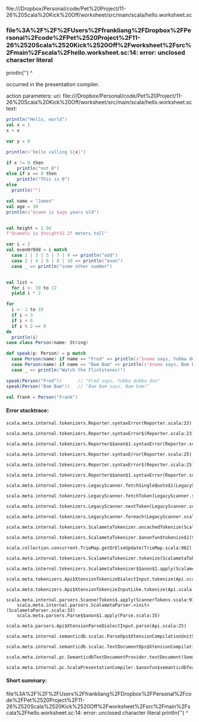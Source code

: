 file://<HOME>/Dropbox/Personal/code/Pet%20Project/11-26%20Scala%20Kick%20Off/worksheet/src/main/scala/hello.worksheet.sc
### file%3A%2F%2F%2FUsers%2Ffrankliang%2FDropbox%2FPersonal%2Fcode%2FPet%2520Project%2F11-26%2520Scala%2520Kick%2520Off%2Fworksheet%2Fsrc%2Fmain%2Fscala%2Fhello.worksheet.sc:14: error: unclosed character literal
  println('')
          ^

occurred in the presentation compiler.

action parameters:
uri: file://<HOME>/Dropbox/Personal/code/Pet%20Project/11-26%20Scala%20Kick%20Off/worksheet/src/main/scala/hello.worksheet.sc
text:
```scala
println("Hello, world")
val x = 1
x + x

var y = 0

println(s"hello calling ${x}")

if x != 0 then 
    println("not 0")
else if x == 0 then
    println("This is 0")
else 
  println('')

val name = "James"
val age = 30
println(s"$name is $age years old")


val height = 1.9d
f"$name%s is $height%2.2f meters tall"

var i = 2
val evenOrOdd = i match
  case 1 | 3 | 5 | 7 | 9 => println("odd")
  case 2 | 4 | 6 | 8 | 10 => println("even")
  case _ => println("some other number")


val list =
  for i <- 10 to 12
  yield i * 2

for
  i <- 1 to 10
  if i > 3
  if i < 6
  if i % 2 == 0
do
  println(i)
case class Person(name: String)

def speak(p: Person) = p match
  case Person(name) if name == "Fred" => println(s"$name says, Yubba dubba doo")
  case Person(name) if name == "Bam Bam" => println(s"$name says, Bam bam!")
  case _ => println("Watch the Flintstones!")

speak(Person("Fred"))      // "Fred says, Yubba dubba doo"
speak(Person("Bam Bam"))   // "Bam Bam says, Bam bam!"

val frank = Person("Frank")

```



#### Error stacktrace:

```
scala.meta.internal.tokenizers.Reporter.syntaxError(Reporter.scala:23)
	scala.meta.internal.tokenizers.Reporter.syntaxError$(Reporter.scala:23)
	scala.meta.internal.tokenizers.Reporter$$anon$1.syntaxError(Reporter.scala:33)
	scala.meta.internal.tokenizers.Reporter.syntaxError(Reporter.scala:25)
	scala.meta.internal.tokenizers.Reporter.syntaxError$(Reporter.scala:25)
	scala.meta.internal.tokenizers.Reporter$$anon$1.syntaxError(Reporter.scala:33)
	scala.meta.internal.tokenizers.LegacyScanner.fetchSingleQuote$1(LegacyScanner.scala:407)
	scala.meta.internal.tokenizers.LegacyScanner.fetchToken(LegacyScanner.scala:412)
	scala.meta.internal.tokenizers.LegacyScanner.nextToken(LegacyScanner.scala:211)
	scala.meta.internal.tokenizers.LegacyScanner.foreach(LegacyScanner.scala:1011)
	scala.meta.internal.tokenizers.ScalametaTokenizer.uncachedTokenize(ScalametaTokenizer.scala:24)
	scala.meta.internal.tokenizers.ScalametaTokenizer.$anonfun$tokenize$1(ScalametaTokenizer.scala:17)
	scala.collection.concurrent.TrieMap.getOrElseUpdate(TrieMap.scala:962)
	scala.meta.internal.tokenizers.ScalametaTokenizer.tokenize(ScalametaTokenizer.scala:17)
	scala.meta.internal.tokenizers.ScalametaTokenizer$$anon$2.apply(ScalametaTokenizer.scala:332)
	scala.meta.tokenizers.Api$XtensionTokenizeDialectInput.tokenize(Api.scala:25)
	scala.meta.tokenizers.Api$XtensionTokenizeInputLike.tokenize(Api.scala:14)
	scala.meta.internal.parsers.ScannerTokens$.apply(ScannerTokens.scala:914)
	scala.meta.internal.parsers.ScalametaParser.<init>(ScalametaParser.scala:33)
	scala.meta.parsers.Parse$$anon$1.apply(Parse.scala:35)
	scala.meta.parsers.Api$XtensionParseDialectInput.parse(Api.scala:25)
	scala.meta.internal.semanticdb.scalac.ParseOps$XtensionCompilationUnitSource.toSource(ParseOps.scala:17)
	scala.meta.internal.semanticdb.scalac.TextDocumentOps$XtensionCompilationUnitDocument.toTextDocument(TextDocumentOps.scala:206)
	scala.meta.internal.pc.SemanticdbTextDocumentProvider.textDocument(SemanticdbTextDocumentProvider.scala:54)
	scala.meta.internal.pc.ScalaPresentationCompiler.$anonfun$semanticdbTextDocument$1(ScalaPresentationCompiler.scala:374)
```
#### Short summary: 

file%3A%2F%2F%2FUsers%2Ffrankliang%2FDropbox%2FPersonal%2Fcode%2FPet%2520Project%2F11-26%2520Scala%2520Kick%2520Off%2Fworksheet%2Fsrc%2Fmain%2Fscala%2Fhello.worksheet.sc:14: error: unclosed character literal
  println('')
          ^